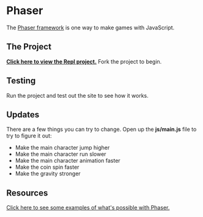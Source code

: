 # Phaser
The [Phaser framework](https://github.com/photonstorm/phaser#phaser---html5-game-framework) is one way to make games with JavaScript.

## The Project
[**Click here to view the Repl project.**](https://replit.com/@HylandOutreach/Platformer) Fork the project to begin.

## Testing
Run the project and test out the site to see how it works.

## Updates
There are a few things you can try to change. Open up the **js/main.js** file to try to figure it out:

- Make the main character jump higher
- Make the main character run slower
- Make the main character animation faster
- Make the coin spin faster
- Make the gravity stronger

## Resources
[Click here to see some examples of what's possible with Phaser.](https://labs.phaser.io/)
